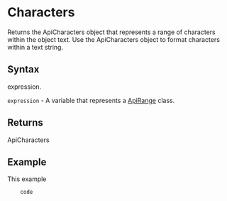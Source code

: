# Characters

Returns the ApiCharacters object that represents a range of characters within the object text. Use the ApiCharacters object to format characters within a text string.

## Syntax

expression.

`expression` - A variable that represents a [ApiRange](../ApiRange.md) class.

## Returns

ApiCharacters

## Example

This example

```javascript
	code
```
